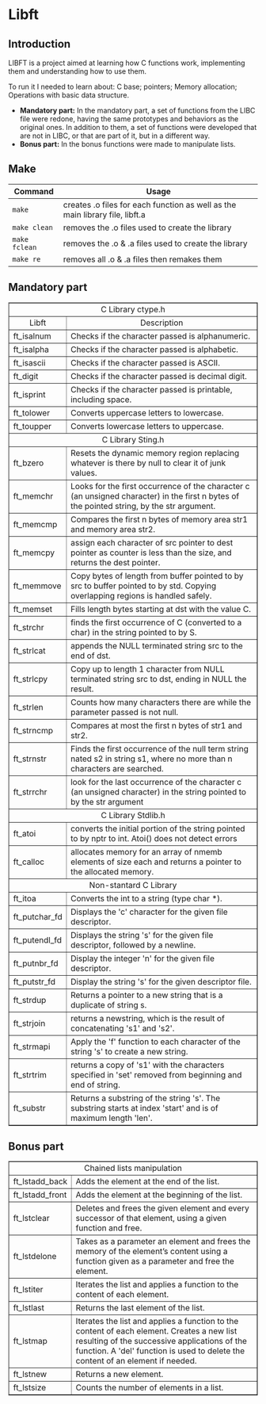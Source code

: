 # Libft

## Introduction

LIBFT is a project aimed at learning how C functions work, implementing them and understanding how to use them.

To run it I needed to learn about:
  C base;
  pointers;
  Memory allocation;
  Operations with basic data structure.

* **Mandatory part:** In the mandatory part, a set of functions from the LIBC file were redone, having the same prototypes and behaviors as the original ones. In addition to them, a set of functions were developed that are not in LIBC, or that are part of it, but in a different way.
* **Bonus part:** In the bonus functions were made to manipulate lists.

## Make

| Command | Usage |
| --- | --- |
| `make` | creates .o files for each function as well as the main library file, libft.a |
| `make clean` | removes the .o files used to create the library |
| `make fclean` | removes the .o & .a files used to create the library |
| `make re` | removes all .o & .a files then remakes them |


## Mandatory part


<table border="1" width="300"> 
 <tr>
  <td  align="center"colspan="4">C Library ctype.h</td>
 </tr>
 
 <tr>
  <td align="center">Libft </td>
  <td align="center">Description </td>
 </tr>

 <tr>
  <td>ft_isalnum</td>
  <td>Checks if the character passed is alphanumeric.</td>
 </tr>
 
 <tr>
  <td>ft_isalpha</td>
  <td>Checks if the character passed is alphabetic.</td>
 </tr>
 
 <tr>
  <td>ft_isascii </td>
  <td>Checks if the character passed is ASCII.</td>
 </tr>
 
 <tr>
  <td>ft_digit</td>
  <td>Checks if the character passed is decimal digit.</td>
 </tr>
 
 <tr>
  <td>ft_isprint</td>
  <td>Checks if the character passed is printable, including space.</td>
 </tr>
 
 <tr>
  <td>ft_tolower</td>
  <td>Converts uppercase letters to lowercase.</td>
 </tr>
 
  <tr>
  <td>ft_toupper</td>
  <td>Converts lowercase letters to uppercase.</td>
 </tr>
 
 <tr>
  <td  align="center"colspan="4"> C Library Sting.h</td>
 </tr>
 
  <tr>
  <td>ft_bzero</td>
  <td>Resets the dynamic memory region replacing whatever is there by null to clear it of junk values.</td>
 </tr>
 
 <tr>
  <td>ft_memchr</td>
  <td>Looks for the first occurrence of the character c (an unsigned character) in the first n bytes of the pointed string, by the str argument.</td>
 </tr>
 
 <tr>
  <td>ft_memcmp</td>
  <td>Compares the first n bytes of memory area str1 and memory area str2.</td>
 </tr>
 
 <tr>
  <td>ft_memcpy</td>
  <td>assign each character of src pointer to dest pointer as counter is less than the size, and returns the dest pointer.</td>
 </tr>
 
  <tr>
  <td>ft_memmove</td>
  <td>Copy bytes of length from buffer pointed to by src to buffer pointed to by std. Copying overlapping regions is handled safely.</td>
 </tr>
 
 <tr>
  <td>ft_memset</td>
  <td>Fills length bytes starting at dst with the value C.</td>
 </tr>
 
 <tr>
  <td>ft_strchr</td>
  <td>finds the first occurrence of C (converted to a char) in the string pointed to by S.</td>
 </tr>
 
  <tr>
  <td>ft_strlcat</td>
  <td>appends the NULL terminated string src to the end of dst.</td>
 </tr>
 
 <tr>
  <td>ft_strlcpy</td>
  <td>Copy up to length 1 character from NULL terminated string src to dst, ending in NULL the result.</td>
 </tr>
 
  <tr>
  <td>ft_strlen</td>
  <td>Counts how many characters there are while the parameter passed is not null.</td>
 </tr>
 
 <tr>
  <td>ft_strncmp</td>
  <td>Compares at most the first n bytes of str1 and str2.</td>
 </tr>
 
 <tr>
  <td>ft_strnstr</td>
  <td>Finds the first occurrence of the null term string nated s2 in string s1, where no more than n characters are searched.</td>
 </tr>
 
 <tr>
  <td>ft_strrchr</td>
  <td>look for the last occurrence of the character c (an unsigned character) in the string pointed to by the str argument</td>
 </tr>
 
 <tr>
  <td  align="center"colspan="4">C Library Stdlib.h</td>
 </tr>
 
 <tr>
  <td>ft_atoi</td>
  <td>converts the initial portion of the string pointed to by nptr to int. Atoi() does not detect errors</td>
 </tr>
 
 <tr>
  <td>ft_calloc</td>
  <td>allocates memory for an array of nmemb elements of size each and returns a pointer to the allocated memory.</td>
 </tr>
 
 <tr>
  <td  align="center"colspan="4">Non-stantard C Library</td>
 </tr>
 
 <tr>
  <td>ft_itoa</td>
  <td>Converts the int to a string (type char *).</td>
 </tr>
 
 <tr>
  <td>ft_putchar_fd</td>
  <td>Displays the 'c' character for the given file descriptor.</td>
 </tr>
 
 <tr>
  <td>ft_putendl_fd</td>
  <td>Displays the string 's' for the given file descriptor, followed by a newline.</td>
 </tr>
 
 <tr>
  <td>ft_putnbr_fd</td>
  <td>Display the integer 'n' for the given file descriptor.</td>
 </tr>
 
 <tr>
  <td>ft_putstr_fd</td>
  <td>Display the string 's' for the given descriptor file.</td>
 </tr>
 
 <tr>
  <td>ft_strdup</td>
  <td>Returns a pointer to a new string that is a duplicate of string s.</td>
 </tr>
 
 <tr>
  <td>ft_strjoin</td>
  <td>returns a newstring, which is the result of concatenating 's1' and 's2'.</td>
 </tr>
 
 <tr>
  <td>ft_strmapi</td>
  <td>Apply the 'f' function to each character of the string 's' to create a new string.</td>
 </tr>
 
 <tr>
  <td>ft_strtrim</td>
  <td>returns a copy of 's1' with the characters specified in 'set' removed from beginning and end of string.</td>
 </tr>
 
 <tr>
  <td>ft_substr</td>
  <td>Returns a substring of the string 's'. The substring starts at index 'start' and is of maximum length 'len'.</td>
 </tr>
  </table>
  
  
  ## Bonus part
  
  
  
  <table border="1" width="300"> 
 <tr>
  <td  align="center"colspan="4"> Chained lists manipulation</td>
 </tr>
 
 <tr>
  <td>ft_lstadd_back</td>
  <td>Adds the element at the end of the list.</td>
 </tr>
 
  <tr>
 <td>ft_lstadd_front</td>
  <td>Adds the element at the beginning of the list.</td>
 </tr>
 
  <tr>
 <td>ft_lstclear</td>
  <td>Deletes and frees the given element and every successor of that element, using a given function and free.</td>
 </tr>
 
 <tr>
  <td>ft_lstdelone</td>
  <td>Takes as a parameter an element and frees the memory of the element’s content using a function given as a parameter and free the element.</td>
 </tr>
 
 <tr>
  <td>ft_lstiter</td>
  <td>Iterates the list and applies a function to the content of each element.</td>
 </tr>
 
 <tr>
  <td>ft_lstlast</td>
  <td>Returns the last element of the list.</td>
 </tr>
 
 <tr>
  <td>ft_lstmap</td>
  <td>Iterates the list and applies a function to the content of each element. Creates a new list resulting of the successive applications of the function. A 'del' function is used to delete the content of an element if needed.</td>
 </tr>
 
 <tr>
  <td>ft_lstnew</td>
  <td>Returns a new element.</td>
 </tr>
 
 <tr>
  <td>ft_lstsize</td>
  <td>Counts the number of elements in a list.</td>
 </tr>

 </table>

